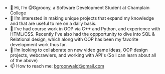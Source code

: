 - 👋 Hi, I’m @Ggroony, a Software Development Student at Champlain College
- 👀 I’m interested in making unique projects that expand my knowledge and that are useful to me on a daily basis.
- 🌱 I've had course work in OOP via C++ and Python, and experience with HTML/CSS. Recently I've also had the oppportunity to dive into SQL & Relational design, which along with OOP has been my favorite development work thus far.  
- 💞️ I’m looking to collaborate on new video game ideas, OOP design projects, webcrawlers, and working with API's  (So I can learn about all of the above) 
- 📫 How to reach me: bgroonwald@gmail.com

<!---
Ggroony/Ggroony is a ✨ special ✨ repository because its `README.md` (this file) appears on your GitHub profile.
You can click the Preview link to take a look at your changes.
--->
